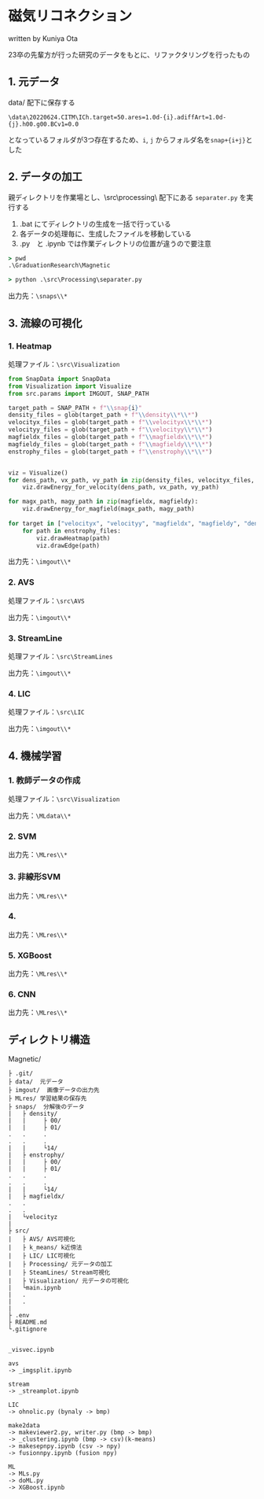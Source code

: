 # 磁気リコネクション
<right>written by Kuniya Ota</right>

23卒の先輩方が行った研究のデータをもとに、リファクタリングを行ったもの


## 1. 元データ
data/ 配下に保存する  
```
\data\20220624.CITM\ICh.target=50.ares=1.0d-{i}.adiffArt=1.0d-{j}.h00.g00.BCv1=0.0
```
となっているフォルダが3つ存在するため、`i`, `j` からフォルダ名を`snap+{i+j}`とした


## 2. データの加工
親ディレクトリを作業場とし、\src\processing\ 配下にある `separater.py` を実行する  

1. .bat にてディレクトリの生成を一括で行っている
2. 各データの処理毎に、生成したファイルを移動している
3. .py　と .ipynb では作業ディレクトリの位置が違うので要注意

```cmd
> pwd  
.\GraduationResearch\Magnetic  

> python .\src\Processing\separater.py

```

出力先：```\snaps\\*```


## 3. 流線の可視化
### 1. Heatmap
処理ファイル：`\src\Visualization`  
```python
from SnapData import SnapData
from Visualization import Visualize
from src.params import IMGOUT, SNAP_PATH

target_path = SNAP_PATH + f"\\snap{i}"
density_files = glob(target_path + f"\\density\\*\\*")
velocityx_files = glob(target_path + f"\\velocityx\\*\\*")
velocityy_files = glob(target_path + f"\\velocityy\\*\\*")
magfieldx_files = glob(target_path + f"\\magfieldx\\*\\*")
magfieldy_files = glob(target_path + f"\\magfieldy\\*\\*")
enstrophy_files = glob(target_path + f"\\enstrophy\\*\\*")


viz = Visualize()
for dens_path, vx_path, vy_path in zip(density_files, velocityx_files, velocityy_files):
    viz.drawEnergy_for_velocity(dens_path, vx_path, vy_path)

for magx_path, magy_path in zip(magfieldx, magfieldy):
    viz.drawEnergy_for_magfield(magx_path, magy_path)
    
for target in ["velocityx", "velocityy", "magfieldx", "magfieldy", "density", "enstrophy"]:
    for path in enstrophy_files:
        viz.drawHeatmap(path)
        viz.drawEdge(path)

```

出力先：`\imgout\\*`


### 2. AVS
処理ファイル：`\src\AVS`  


出力先：`\imgout\\*`


### 3. StreamLine
処理ファイル：`\src\StreamLines`  


出力先：`\imgout\\*`


### 4. LIC
処理ファイル：`\src\LIC`  


出力先：`\imgout\\*`


## 4. 機械学習
### 1. 教師データの作成
処理ファイル：`\src\Visualization`  


出力先：`\MLdata\\*`

### 2. SVM

出力先：`\MLres\\*`


### 3. 非線形SVM

出力先：`\MLres\\*`


### 4. 

出力先：`\MLres\\*`


### 5. XGBoost

出力先：`\MLres\\*`


### 6. CNN

出力先：`\MLres\\*`



## ディレクトリ構造
Magnetic/  

    ├ .git/  
    ├ data/  元データ  
    ├ imgout/  画像データの出力先  
    ├ MLres/ 学習結果の保存先  
    ├ snaps/  分解後のデータ  
    |   ├ density/  
    |   |     ├ 00/  
    |   |     ├ 01/  
    .   .     .  
    .   .     .  
    |   |     └14/  
    |   ├ enstrophy/  
    |   |     ├ 00/  
    |   |     ├ 01/  
    .   .     .  
    .   .     .  
    |   |     └14/  
    |   ├ magfieldx/  
    .   .  
    .   .  
    |   └velocityz  
    |  
    ├ src/  
    |   ├ AVS/ AVS可視化  
    |   ├ k_means/ k近傍法  
    |   ├ LIC/ LIC可視化  
    |   ├ Processing/ 元データの加工  
    |   ├ SteamLines/ Stream可視化  
    |   ├ Visualization/ 元データの可視化  
    |   └main.ipynb  
    |   .  
    |   .   
    |  
    ├ .env  
    ├ README.md  
    └.gitignore  

```

_visvec.ipynb

avs
-> _imgsplit.ipynb

stream
-> _streamplot.ipynb

LIC
-> ohnolic.py (bynaly -> bmp)

make2data
-> makeviewer2.py, writer.py (bmp -> bmp)
-> _clustering.ipynb (bmp -> csv)(k-means)
-> makesepnpy.ipynb (csv -> npy)
-> fusionnpy.ipynb (fusion npy)

ML
-> MLs.py
-> doML.py
-> XGBoost.ipynb
```
